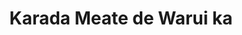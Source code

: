 --- 
title: "Karada Meate de Warui ka"
publishdate: "2019-6-16T16:48:46+02:00"
src: "https://365manga.net/manga/karada-meate-de-warui-ka"
image: "https://data.365manga.net/images/thumbnails/16042-karada-meate-de-warui-ka.jpg"
description: "1-3) Is it wrong to eye your body 'As long as Kakuno's willing to look at me, it's okay.' Hazumi was helped by his classmate, Kakuno, who saw him being harassed by some upperclassmen. His heart stolen by Kakuno's strong and beautiful body, Hazumi told Kakuno that he wanted to see it all. Kakuno obliged, but as time passed their relationship became no clearer. They started out as strangers, neither…"
---
